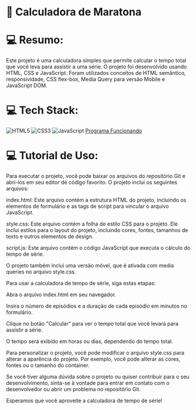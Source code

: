 # 💫 Calculadora de Maratona

# 💻 Resumo:
Este projeto é uma calculadora simples que permite calcular o tempo total que você leva para assistir a uma série. O projeto foi desenvolvido usando HTML, CSS e JavaScript. Foram utilizados conceitos de HTML semântico, responsividade, CSS flex-box, Media Query para versão Mobile e JavaScript DOM.

# 💻 Tech Stack:
![HTML5](https://img.shields.io/badge/html5-%23E34F26.svg?style=for-the-badge&logo=html5&logoColor=white) ![CSS3](https://img.shields.io/badge/css3-%231572B6.svg?style=for-the-badge&logo=css3&logoColor=white) ![JavaScript](https://img.shields.io/badge/javascript-%23323330.svg?style=for-the-badge&logo=javascript&logoColor=%23F7DF1E) 
[Programa Funcionando](imagem.png)

# 💻 Tutorial de Uso:
Para executar o projeto, você pode baixar os arquivos do repositório Git e abri-los em seu editor de código favorito. O projeto inclui os seguintes arquivos:

index.html: Este arquivo contém a estrutura HTML do projeto, incluindo os elementos de formulário e as tags de script para vincular o arquivo JavaScript.

style.css: Este arquivo contém a folha de estilo CSS para o projeto. Ele inclui estilos para o layout do projeto, incluindo cores, fontes, tamanhos de texto e outros elementos de design.

script.js: Este arquivo contém o código JavaScript que executa o cálculo do tempo de série.

O projeto também inclui uma versão móvel, que é ativada com media queries no arquivo style.css.

Para usar a calculadora de tempo de série, siga estas etapas:

Abra o arquivo index.html em seu navegador.

Insira o número de episódios e a duração de cada episódio em minutos no formulário.

Clique no botão "Calcular" para ver o tempo total que você levará para assistir a série.

O tempo será exibido em horas ou dias, dependendo do tempo total.

Para personalizar o projeto, você pode modificar o arquivo style.css para alterar a aparência do projeto. Por exemplo, você pode alterar as cores, fontes ou o tamanho do container.

Se você tiver alguma dúvida sobre o projeto ou quiser contribuir para o seu desenvolvimento, sinta-se à vontade para entrar em contato com o desenvolvedor ou abrir um problema no repositório Git.

Esperamos que você aproveite a calculadora de tempo de série!

